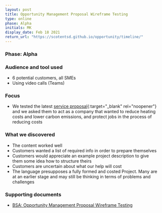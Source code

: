 ```yaml
---
layout: post
title: Opportunity Management Proposal Wireframe Testing
type: online
phase: Alpha
initials: MK
display_date: Feb 18 2021
return_url: "https://scotentsd.github.io/opportunity/timeline/"
---
```

### Phase: Alpha

### Audience and tool used
- 6 potential customers, all SMEs
- Using video calls (Teams)

### Focus
- We tested the latest [service proposal](https://r5ql7s.axshare.com/){:target="_blank" rel="noopener"} and we asked them to act as a company that wanted to reduce heating costs and lower carbon emissions, and protect jobs in the process of reducing costs

### What we discovered
- The content worked well
- Customers wanted a list of required info in order to prepare themselves
- Customers would appreciate an example project description to give them some idea how to structure theirs
- Customers are uncertain about what our help will cost
- The language presupposes a fully formed and costed Project. Many are at an earlier stage and may still be thinking in terms of problems and challenges

### Supporting documents
- [BSA: Opportunity Management Proposal Wireframe Testing](files/opportunity/2021_02_18_F2F_OM_Proposition.pdf)
